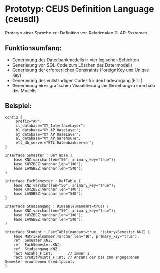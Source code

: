 Prototyp: CEUS Definition Language (ceusdl)
===========================================

Prototyp einer Sprache zur Definition von Relationalen OLAP-Systemen.

Funktionsumfang:
----------------

* Generierung des Datenbankmodells in vier logischen Schichten
* Generierung von SQL-Code zum Löschen des Datenmodells
* Generierung der erforderlichen Constraints (Foreign Key und Unique Key)
* Generierung des vollständigen Codes für den Ladevorgang (ETL)
* Generierung einer grafischen Visualisierung der Beziehungen innerhalb des Modells

Beispiel:
---------

```
config {
     prefix="AP";
     il_database="XY_InterfaceLayer";
     bl_database="XY_AP_BaseLayer";
     bt_database="XY_AP_BaseLayer";
     al_database="XY_AP_Warehouse";     
     etl_db_server="ETL-Datenbankserver";
}

interface Semester : DefTable {
    base KNZ:varchar(len="50", primary_key="true");
    base KURZBEZ:varchar(len="100");
    base LANGBEZ:varchar(len="500");
}

interface FachSemester : DefTable {
    base KNZ:varchar(len="50", primary_key="true");
    base KURZBEZ:varchar(len="100");
    base LANGBEZ:varchar(len="500");
}

interface Studiengang : DimTable(mandant=true) {
    base KNZ:varchar(len="50", primary_key="true");
    base KURZBEZ:varchar(len="100");
    base LANGBEZ:varchar(len="500");   
}

interface Student : FactTable(mandant=true, history=Semester.KNZ) {
    base Matrikelnummer:varchar(len="10", primary_key="true");
    ref  Semester.KNZ;
    ref  FachSemester.KNZ;
    ref  Studiengang.KNZ;
    fact Anzahl_F:int;       // immer 1
    fact CreditPoints_F:int; // Anzahl der bis zum angegebenen Semester erworbenen Creditpoints
}
```
